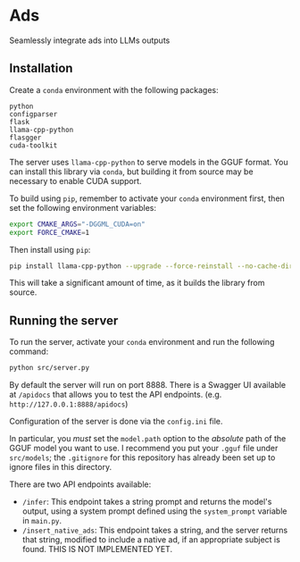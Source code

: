 # Ads
Seamlessly integrate ads into LLMs outputs

## Installation

Create a `conda` environment with the following packages:

```
python
configparser
flask
llama-cpp-python
flasgger
cuda-toolkit
```

The server uses `llama-cpp-python` to serve models in the GGUF format. You can install this library via `conda`, but building it from source may be necessary to enable CUDA support.

To build using `pip`, remember to activate your `conda` environment first, then set the following environment variables:

```bash
export CMAKE_ARGS="-DGGML_CUDA=on"
export FORCE_CMAKE=1
```

Then install using `pip`:

```bash
pip install llama-cpp-python --upgrade --force-reinstall --no-cache-dir
```

This will take a significant amount of time, as it builds the library from source.

## Running the server

To run the server, activate your `conda` environment and run the following command:

```bash
python src/server.py
```

By default the server will run on port 8888. There is a Swagger UI available at `/apidocs` that allows you to test the API endpoints. (e.g. `http://127.0.0.1:8888/apidocs`)

Configuration of the server is done via the `config.ini` file.

In particular, you *must* set the `model.path` option to the *absolute* path of the GGUF model you want to use. I recommend you put your `.gguf` file under `src/models`; the `.gitignore` for this repository has already been set up to ignore files in this directory.

There are two API endpoints available:
- `/infer`: This endpoint takes a string prompt and returns the model's output, using a system prompt defined using the `system_prompt` variable in `main.py`.
- `/insert_native_ads`: This endpoint takes a string, and the server returns that string, modified to include a native ad, if an appropriate subject is found. THIS IS NOT IMPLEMENTED YET.
